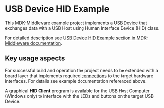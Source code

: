 # USB Device HID Example

This MDK-Middleware example project implements a USB Device that exchanges data with a USB Host using Human Interface Device (HID) class.

For detailed description see [USB Device HID Example section in MDK-Middleware documentation](https://arm-software.github.io/MDK-Middleware/latest/USB/usbd_example_hid.html).

## Key usage aspects

For successful build and operation the project needs to be extended with a board layer that implements required [connections](https://open-cmsis-pack.github.io/cmsis-toolbox/ReferenceApplications/#connections) to the target hardware interfaces. For details see example documentation referenced above.

A graphical **HID Client** program is available for the USB Host Computer (Windows only) to interface with the LEDs and buttons on the target USB Device.

